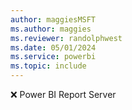 ```yaml
---
author: maggiesMSFT
ms.author: maggies
ms.reviewer: randolphwest
ms.date: 05/01/2024
ms.service: powerbi
ms.topic: include
---
```

❌&nbsp;Power&nbsp;BI Report Server